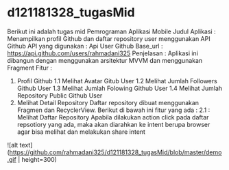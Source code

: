 # d121181328_tugasMid
Berikut ini adalah tugas mid Pemrograman Aplikasi Mobile
Judul Aplikasi : Menampilkan profil Github dan daftar repository user menggunakan API Github
API yang digunakan : Api User Github
Base_url : https://api.github.com/users/rahmadani325
Penjelasan : Aplikasi ini dibangun dengan menggunakan arsitektur MVVM dan menggunakan Fragment
Fitur :
1. Profil Github
  1.1 Melihat Avatar Gitub User
  1.2 Melihat Jumlah Followers Github User
  1.3 Melihat Jumlah Folowing Github User
  1.4 Melihat Jumlah Repository Public Github User
2. Melihat Detail Repository
  Daftar repository dibuat menggunakan Fragmen dan RecyclerView. Berikut di bawah ini fitur yang ada :
  2.1 : Melihat Daftar Repository
    Apabila dilakukan action click pada daftar repsotiory yang ada, maka akan diarahkan ke intent berupa browser agar bisa melihat dan melakukan share intent

![alt text](https://github.com/rahmadani325/d121181328_tugasMid/blob/master/demo.gif | height=300)
